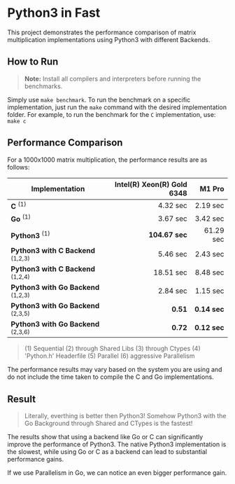# Python3 in Fast 

This project demonstrates the performance comparison of matrix multiplication implementations using Python3 with different Backends.

## How to Run

> **Note:** Install all compilers and interpreters before running the benchmarks.

Simply use `make benchmark`. To run the benchmark on a specific implementation, just run the `make` command with the desired implementation folder. For example, to run the benchmark for the `C` implementation, use: `make c`

## Performance Comparison

For a 1000x1000 matrix multiplication, the performance results are as follows:

| Implementation                                 | Intel(R) Xeon(R) Gold 6348 | M1 Pro       |
|------------------------------------------------|---------------------------:|-------------:|
| **C** <sup>(1)</sup>                           | 4.32 sec                   | 2.19 sec     |
| **Go** <sup>(1)</sup>                          | 3.67 sec                   | 3.42 sec     |
| **Python3** <sup>(1)</sup>                     | **104.67 sec**             | 61.29 sec    |
| **Python3 with C Backend** <sup>(1,2,3)</sup>  | 5.46 sec                   | 2.43 sec     |
| **Python3 with C Backend** <sup>(1,2,4)</sup>  | 18.51 sec                  | 8.48 sec     |
| **Python3 with Go Backend** <sup>(1,2,3)</sup> | 2.84 sec                   | 1.15 sec     |
| **Python3 with Go Backend** <sup>(2,3,5)</sup> | **0.51**                   | **0.14 sec** |
| **Python3 with Go Backend** <sup>(2,3,6)</sup> | **0.72**                   | **0.12 sec** |

> (1) Sequential (2) through Shared Libs (3) through Ctypes (4) 'Python.h' Headerfile (5) Parallel (6) aggressive Parallelism

The performance results may vary based on the system you are using and do not include the time taken to compile the C and Go implementations. 

## Result 

> Literally, everthing is better then Python3! Somehow Python3 with the Go Background through Shared and CTypes is the fastest!

The results show that using a backend like Go or C can significantly improve the performance of Python3. The native Python3 implementation is the slowest, while using Go or C as a backend can lead to substantial performance gains. 

If we use Parallelism in Go, we can notice an even bigger performance gain.
